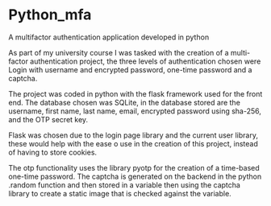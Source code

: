 # Python_mfa
A multifactor authentication application developed in python

As part of my university course I was tasked with the creation of a multi-factor authentication project, the three levels of authentication chosen were Login with username and encrypted password, one-time password and a captcha.


The project was coded in python with the flask framework used for the front end. The database chosen was SQLite, in the database stored are the username, first name, last name, email, encrypted password using sha-256, and the OTP secret key.

Flask was chosen due to the login page library and the current user library, these would help with the ease o use in the creation of this project, instead of having to store cookies.

The otp functionality uses the library pyotp for the creation of a time-based one-time password. The captcha is generated on the backend in the python .random function and then stored in a variable then using the captcha library to create a static image that is checked against the variable.

